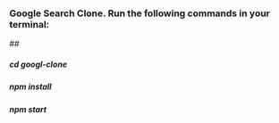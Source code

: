 <h3>Google Search Clone. Run the following commands in your terminal:</h3>
## 
<h5>cd googl-clone</h5>
<h5>npm install</h5>
<h5>npm start</h5>

